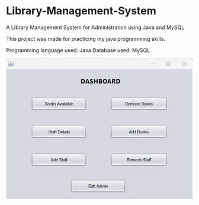 # Library-Management-System
A Library Management System for Administration using Java and MySQL

This project was made for practicing my java programming skills.

Programming language used: Java
Database used: MySQL

<p><img src='screenshots/application/Dashboard.png'></p>
